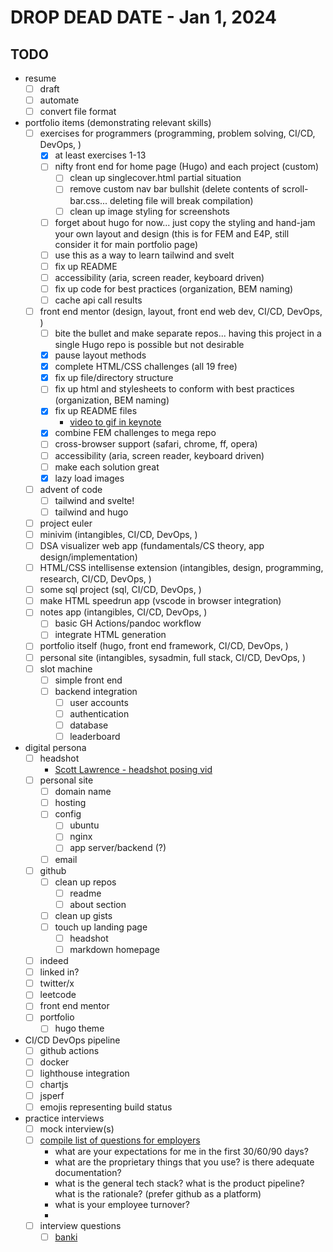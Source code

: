 # DROP DEAD DATE - Jan 1, 2024

## TODO

- resume
  - [ ] draft
  - [ ] automate
  - [ ] convert file format
- portfolio items (demonstrating relevant skills)
  - [ ] exercises for programmers (programming, problem solving, CI/CD, DevOps, )
    - [x] at least exercises 1-13
    - [ ] nifty front end for home page (Hugo) and each project (custom)
      - [ ] clean up singlecover.html partial situation
      - [ ] remove custom nav bar bullshit (delete contents of scroll-bar.css... deleting file will break compilation)
      - [ ] clean up image styling for screenshots
    - [ ] forget about hugo for now... just copy the styling and hand-jam your own layout and design (this is for FEM and E4P, still consider it for main portfolio page)
    - [ ] use this as a way to learn tailwind and svelt
    - [ ] fix up README
    - [ ] accessibility (aria, screen reader, keyboard driven)
    - [ ] fix up code for best practices (organization, BEM naming)
    - [ ] cache api call results
  - [ ] front end mentor (design, layout, front end web dev, CI/CD, DevOps, )
    - [ ] bite the bullet and make separate repos... having this project in a single Hugo repo is possible but not desirable
    - [x] pause layout methods
    - [x] complete HTML/CSS challenges (all 19 free)
    - [x] fix up file/directory structure
    - [ ] fix up html and stylesheets to conform with best practices (organization, BEM naming)
    - [x] fix up README files
      - [video to gif in keynote](https://www.youtube.com/watch?v=g6tewLz1m2M)
    - [x] combine FEM challenges to mega repo
    - [ ] cross-browser support (safari, chrome, ff, opera)
    - [ ] accessibility (aria, screen reader, keyboard driven)
    - [ ] make each solution great
    - [x] lazy load images
  - [ ] advent of code
    - [ ] tailwind and svelte!
    - [ ] tailwind and hugo
  - [ ] project euler
  - [ ] minivim (intangibles, CI/CD, DevOps, )
  - [ ] DSA visualizer web app (fundamentals/CS theory, app design/implementation)
  - [ ] HTML/CSS intellisense extension (intangibles, design, programming, research, CI/CD, DevOps, )
  - [ ] some sql project (sql, CI/CD, DevOps, )
  - [ ] make HTML speedrun app (vscode in browser integration)
  - [ ] notes app (intangibles, CI/CD, DevOps, )
    - [ ] basic GH Actions/pandoc workflow
    - [ ] integrate HTML generation
  - [ ] portfolio itself (hugo, front end framework, CI/CD, DevOps, )
  - [ ] personal site (intangibles, sysadmin, full stack, CI/CD, DevOps, )
  - [ ] slot machine
    - [ ] simple front end
    - [ ] backend integration
      - [ ] user accounts
      - [ ] authentication
      - [ ] database
      - [ ] leaderboard
- digital persona
  - [ ] headshot
    - [Scott Lawrence - headshot posing vid](https://www.youtube.com/watch?v=dXfDfr1x2oY)
  - [ ] personal site
    - [ ] domain name
    - [ ] hosting
    - [ ] config
      - [ ] ubuntu
      - [ ] nginx
      - [ ] app server/backend (?)
    - [ ] email
  - [ ] github
    - [ ] clean up repos
      - [ ] readme
      - [ ] about section
    - [ ] clean up gists
    - [ ] touch up landing page
      - [ ] headshot
      - [ ] markdown homepage
  - [ ] indeed
  - [ ] linked in?
  - [ ] twitter/x
  - [ ] leetcode
  - [ ] front end mentor
  - [ ] portfolio
    - [ ] hugo theme
- CI/CD DevOps pipeline
  - [ ] github actions
  - [ ] docker
  - [ ] lighthouse integration
  - [ ] chartjs
  - [ ] jsperf
  - [ ] emojis representing build status
- practice interviews
  - [ ] mock interview(s)
  - [ ] [compile list of questions for employers](https://www.youtube.com/playlist?list=PLO4kDC0EWkeDnJ1xy_sTx8RSt8KVfrsEM)
    - what are your expectations for me in the first 30/60/90 days?
    - what are the proprietary things that you use? is there adequate documentation?
    - what is the general tech stack? what is the product pipeline? what is the rationale? (prefer github as a platform)
    - what is your employee turnover?
    -
  - [ ] interview questions
    - [ ] [banki](https://github.com/curtisbarnard/BANKI)

